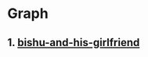 # Graph
## 1. [bishu-and-his-girlfriend](https://www.hackerearth.com/practice/algorithms/graphs/depth-first-search/practice-problems/algorithm/bishu-and-his-girlfriend/)
